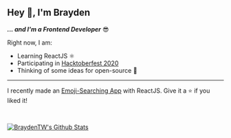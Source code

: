 ## Hey 👋, I'm Brayden

***... and I'm a Frontend Developer*** 😎

Right now, I am:

- Learning ReactJS ⚛
- Participating in [Hacktoberfest 2020](https://hacktoberfest.digitalocean.com/)
- Thinking of some ideas for open-source 🤔

---

I recently made an [Emoji-Searching App](https://github.com/BraydenTW/react-emoji-search) with ReactJS. Give it a ⭐ if you liked it!

<br />

[![BraydenTW's Github Stats](https://github-readme-stats.vercel.app/api?username=braydentw)](https://github.com/anuraghazra/github-readme-stats)
